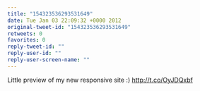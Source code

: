 ```yaml
---
title: "154323536293531649"
date: Tue Jan 03 22:09:32 +0000 2012
original-tweet-id: "154323536293531649"
retweets: 0
favorites: 0
reply-tweet-id: ""
reply-user-id: ""
reply-user-screen-name: ""
---
```

Little preview of my new responsive site :) http://t.co/OyJDQxbf

